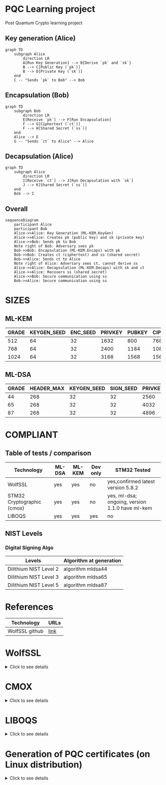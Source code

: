 # PQC Learning project

Post Quantum Crypto learning project

## Key generation (Alice)

```mermaid
graph TD
    subgraph Alice
        direction LR
        A[Run Key Generation] --> B{Derive `pk` and `sk`}
        B --> C[Public Key (`pk`)]
        B --> D[Private Key (`sk`)]
    end
    C -- "Sends `pk` to Bob" --> Bob
```

## Encapsulation (Bob)

```mermaid
graph TD
    subgraph Bob
        direction LR
        E[Receive `pk`] --> F[Run Encapsulation]
        F --> G[Ciphertext (`ct`)]
        F --> H[Shared Secret (`ss`)]
    end
    Alice --> E
    G -- "Sends `ct` to Alice" --> Alice
```

## Decapsulation (Alice)

```mermaid
graph TD
    subgraph Alice
        direction LR
        I[Receive `ct`] --> J[Run Decapsulation with `sk`]
        J --> K[Shared Secret (`ss`)]
    end
    Bob --> I
```

## Overall

```mermaid
sequenceDiagram
    participant Alice
    participant Bob
    Alice->>Alice: Key Generation (ML-KEM.KeyGen)
    Alice->>Alice: Creates pk (public key) and sk (private key)
    Alice->>Bob: Sends pk to Bob
    Note right of Bob: Adversary sees pk
    Bob->>Bob: Encapsulation (ML-KEM.Encaps) with pk
    Bob->>Bob: Creates ct (ciphertext) and ss (shared secret)
    Bob->>Alice: Sends ct to Alice
    Note right of Alice: Adversary sees ct, cannot derive ss
    Alice->>Alice: Decapsulation (ML-KEM.Decaps) with sk and ct
    Alice->>Alice: Recovers ss (shared secret)
    Alice->>Bob: Secure communication using ss
    Bob->>Alice: Secure communication using ss
```

# SIZES

## ML-KEM

|GRADE|KEYGEN_SEED|ENC_SEED|PRIVKEY|PUBKEY|CIPHERTEXT|SHARED_SECRET|
|--|--|--|--|--|--|--|
|512|64|32|1632|800|768|32|
|768|64|32|2400|1184|1088|32|
|1024|64|32|3168|1568|1568|32|

## ML-DSA

|GRADE|HEADER_MAX|KEYGEN_SEED|SIGN_SEED|PRIVKEY|PUBKEY|SIG|
|--|--|--|--|--|--|--|
|44|268|32|32|2560|1312|2420|
|65|268|32|32|4032|1952|3309|
|87|268|32|32|4896|2592|4627|

# COMPLIANT

## Table of tests / comparison

|Technology|ML-DSA|ML-KEM|Dev only|STM32 Tested|
|--|--|--|--|--|
|WolfSSL|yes|yes|no|yes,confirmed latest version 5.8.2|
|STM32 Cryptographic (cmox)|yes|yes|no|yes, ml-dsa; ongoing, version 1.1.0 have ml-kem|
|LIBOQS|yes|yes|yes|no|

## NIST Levels

### Digital Signing Algo

|Levels|Algorithm at generation|
|--|--|
|Dilithium NIST Level 2|algorithm mldsa44|
|Dilithium NIST Level 3|algorithm mldsa65|
|Dilithium NIST Level 5|algorithm mldsa87|

# References

|Technology|URLs|
|--|--|
|WolfSSL github|[link](https://github.com/wolfSSL)|

# WolfSSL

<details>

<summary>Click to see details</summary>

## STM32 Installation

1. configure in STM32CubeMX and generate code to STM32CubeIDE project
2. copy and rename example settings file to user_settings.h
3. add symbol WOLFSSL_USER_SETTINGS to the project settings

## WolfSSL Linux

### Quick examples and tests on unix
For a quick start, you can run the client and server like this:
```
./examples/server/server -v 4 --pqc P521_ML_KEM_1024
./examples/client/client -v 4 --pqc P521_ML_KEM_1024
```

Copy the certificates and keys into the certs directory of wolfssl. Now you
    can run the server and client like this:

### Quick examples with certificate authentication

```
examples/server/server -v 4 -l TLS_AES_256_GCM_SHA384 \
   -A certs/mldsa87_root_cert.pem \
   -c certs/mldsa44_entity_cert.pem \
   -k certs/mldsa44_entity_key.pem \
   --pqc P521_ML_KEM_1024

examples/client/client -v 4 -l TLS_AES_256_GCM_SHA384 \
   -A certs/mldsa44_root_cert.pem \
   -c certs/mldsa87_entity_cert.pem \
   -k certs/mldsa87_entity_key.pem \
   --pqc P521_ML_KEM_1024
```      

</details>

# CMOX

<details>

<summary>Click to see details</summary>

</details>

# LIBOQS

<details>

<summary>Click to see details</summary>

## Prerequisites

1. Download wolfssl, zip and cubemx pack
2. Openssl patched for OQS Provider (required to gen pqc certificate) [link](https://github.com/wolfSSL/osp/blob/master/oqs/README.md)
   Install wolfssl with pqc features [link](https://github.com/wolfSSL/wolfssl/blob/master/INSTALL)
4. Or, for openssl, OpenSSL version 3.5.0 adds native support
5. For unix install of wolfssl, ./configure --enable-kyber --enable-dilithium
6. Liboqs static library 

## Procedure for embedded

1. create project with STM32CubeMX enabling wolfssl software package and PQC feature
2. build and import liboqs to STM32CubeIDE

## Embedded

### LIBOQS build (liboqs is for test and dev only)

[link](https://github.com/open-quantum-safe/liboqs/wiki/Customizing-liboqs/55cfed39e1027dd1d32170e6b91f557571b18d9e) can be reffered for additional details on building the library

1. apt install gcc-arm-none-eabi
2. download git liboqs
3. cd liboqs
4. git checkout 0.10.1 (or latest version compatible)
1. mkdir build
2. cd build
3. cmake .. -DOQS_BUILD_ONLY_LIB=ON
4. cmake .. -DOQS_BUILD_ONLY_LIB=ON;OQS_MINIMAL_BUILD="OQS_ENABLE_KEM_KYBER;OQS_ENABLE_KEM_ML_KEM;OQS_ENABLE_SIG_DILITHIUM;OQS_ENABLE_SIG_ML_DSA"
5. make

Could be optimized with <b>OQS_MINIMAL_BUILD="OQS_ENABLE_KEM_KYBER;OQS_ENABLE_KEM_ML_KEM;OQS_ENABLE_SIG_DILITHIUM;OQS_ENABLE_SIG_ML_DSA"</b> (Not tested)

</details>

# Generation of PQC certificates (on Linux distribution)

<details>

<summary>Click to see details</summary>

## Using OpenSSL 3.5.0 (includes pqc, oqs not required anymore)
```
 openssl genpkey -algorithm mldsa44 -outform pem -out mldsa44_root_key.pem
 openssl genpkey -algorithm mldsa44 -outform pem -out mldsa44_entity_key.pem
 openssl req -x509 -config root.conf -extensions ca_extensions -days 1095 -set_serial 20 -key mldsa44_root_key.pem -out mldsa44_root_cert.pem
 openssl req -new -config entity.conf -key mldsa44_entity_key.pem -out mldsa44_entity_req.pem
 openssl x509 -req -in mldsa44_entity_req.pem -CA mldsa44_root_cert.pem -CAkey mldsa44_root_key.pem -extfile entity.conf -extensions x509v3_extensions -days 1095 -set_serial 21 -out mldsa44_entity_cert.pem
 openssl verify -no-CApath -check_ss_sig -CAfile mldsa44_root_cert.pem mldsa44_entity_cert.pem
```

note: repeat for mldsa65 and mldsa87

## Example of certificate configuration files

### Content of root.conf
```
[ req ]
prompt                 = no
distinguished_name     = req_distinguished_name

[ req_distinguished_name ]
C                      = CA
ST                     = ON
L                      = Waterloo
O                      = wolfSSL Inc.
OU                     = Engineering
CN                     = Root Certificate
emailAddress           = root@wolfssl.com

[ ca_extensions ]
subjectKeyIdentifier   = hash
authorityKeyIdentifier = keyid:always,issuer:always
keyUsage               = critical, keyCertSign
basicConstraints       = critical, CA:true
```

### Content of an entity.conf
```
[ req ]
prompt                 = no
distinguished_name     = req_distinguished_name

[ req_distinguished_name ]
C                      = CA
ST                     = ON
L                      = Waterloo
O                      = wolfSSL Inc.
OU                     = Engineering
CN                     = Entity Certificate
emailAddress           = entity@wolfssl.com

[ x509v3_extensions ]
subjectAltName = IP:127.0.0.1
subjectKeyIdentifier   = hash
authorityKeyIdentifier = keyid:always,issuer:always
keyUsage               = critical, digitalSignature
extendedKeyUsage       = critical, serverAuth,clientAuth
basicConstraints       = critical, CA:false
```
</details>
